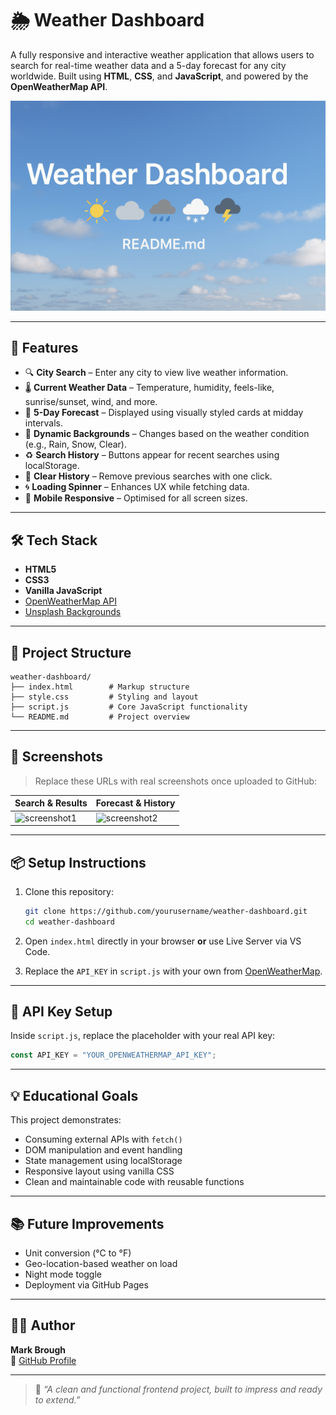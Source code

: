 # 🌦️ Weather Dashboard

A fully responsive and interactive weather application that allows users to search for real-time weather data and a 5-day forecast for any city worldwide. Built using **HTML**, **CSS**, and **JavaScript**, and powered by the **OpenWeatherMap API**.

![Weather Dashboard Banner](weather-dashboard-banner.png)


---

## 🚀 Features

- 🔍 **City Search** – Enter any city to view live weather information.
- 🌡️ **Current Weather Data** – Temperature, humidity, feels-like, sunrise/sunset, wind, and more.
- 📆 **5-Day Forecast** – Displayed using visually styled cards at midday intervals.
- 🎨 **Dynamic Backgrounds** – Changes based on the weather condition (e.g., Rain, Snow, Clear).
- ♻️ **Search History** – Buttons appear for recent searches using localStorage.
- 🧹 **Clear History** – Remove previous searches with one click.
- 🌀 **Loading Spinner** – Enhances UX while fetching data.
- 📱 **Mobile Responsive** – Optimised for all screen sizes.

---

## 🛠 Tech Stack

- **HTML5**
- **CSS3**
- **Vanilla JavaScript**
- [OpenWeatherMap API](https://openweathermap.org/api)
- [Unsplash Backgrounds](https://unsplash.com)

---

## 📂 Project Structure

```
weather-dashboard/
├── index.html        # Markup structure
├── style.css         # Styling and layout
├── script.js         # Core JavaScript functionality
└── README.md         # Project overview
```

---

## 📸 Screenshots

> Replace these URLs with real screenshots once uploaded to GitHub:

| Search & Results | Forecast & History |
|------------------|--------------------|
| ![screenshot1](https://your-screenshot-1-url) | ![screenshot2](https://your-screenshot-2-url) |

---

## 📦 Setup Instructions

1. Clone this repository:
   ```bash
   git clone https://github.com/yourusername/weather-dashboard.git
   cd weather-dashboard
   ```

2. Open `index.html` directly in your browser **or** use Live Server via VS Code.

3. Replace the `API_KEY` in `script.js` with your own from [OpenWeatherMap](https://openweathermap.org/api).

---

## 🔐 API Key Setup

Inside `script.js`, replace the placeholder with your real API key:

```js
const API_KEY = "YOUR_OPENWEATHERMAP_API_KEY";
```

---

## 💡 Educational Goals

This project demonstrates:

- Consuming external APIs with `fetch()`
- DOM manipulation and event handling
- State management using localStorage
- Responsive layout using vanilla CSS
- Clean and maintainable code with reusable functions

---

## 📚 Future Improvements

- Unit conversion (°C to °F)
- Geo-location-based weather on load
- Night mode toggle
- Deployment via GitHub Pages

---

## 👨‍💻 Author

**Mark Brough**  
📎 [GitHub Profile](https://github.com/M-S-Brough)

---

> 🔖 _“A clean and functional frontend project, built to impress and ready to extend.”_
